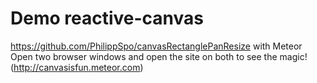Demo reactive-canvas
=================
https://github.com/PhilippSpo/canvasRectanglePanResize with Meteor<br>
Open two browser windows and open the site on both to see the magic! (http://canvasisfun.meteor.com)
